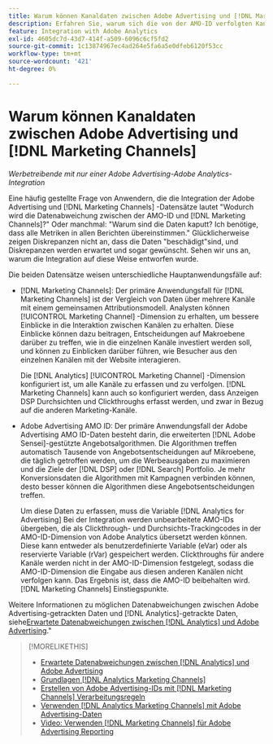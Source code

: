 ```yaml
---
title: Warum können Kanaldaten zwischen Adobe Advertising und [!DNL Marketing Channels]
description: Erfahren Sie, warum sich die von der AMO-ID verfolgten Kanaldaten von den von [!DNL Analytics Marketing Channels].
feature: Integration with Adobe Analytics
exl-id: 4605dc7d-43d7-414f-a509-6096c6cf5fd2
source-git-commit: 1c13874967ec4ad264e5fa6a5e0dfeb6120f53cc
workflow-type: tm+mt
source-wordcount: '421'
ht-degree: 0%

---
```


# Warum können Kanaldaten zwischen Adobe Advertising und [!DNL Marketing Channels]

*Werbetreibende mit nur einer Adobe Advertising-Adobe Analytics-Integration*

Eine häufig gestellte Frage von Anwendern, die die Integration der Adobe Advertising und [!DNL Marketing Channels] -Datensätze lautet &quot;Wodurch wird die Datenabweichung zwischen der AMO-ID und [!DNL Marketing Channels]?&quot; Oder manchmal: &quot;Warum sind die Daten kaputt? Ich benötige, dass alle Metriken in allen Berichten übereinstimmen.&quot; Glücklicherweise zeigen Diskrepanzen nicht an, dass die Daten &quot;beschädigt&quot;sind, und Diskrepanzen werden erwartet und sogar gewünscht. Sehen wir uns an, warum die Integration auf diese Weise entworfen wurde.

Die beiden Datensätze weisen unterschiedliche Hauptanwendungsfälle auf:

* [!DNL Marketing Channels]: Der primäre Anwendungsfall für [!DNL Marketing Channels] ist der Vergleich von Daten über mehrere Kanäle mit einem gemeinsamen Attributionsmodell. Analysten können [!UICONTROL Marketing Channel] -Dimension zu erhalten, um bessere Einblicke in die Interaktion zwischen Kanälen zu erhalten. Diese Einblicke können dazu beitragen, Entscheidungen auf Makroebene darüber zu treffen, wie in die einzelnen Kanäle investiert werden soll, und können zu Einblicken darüber führen, wie Besucher aus den einzelnen Kanälen mit der Website interagieren.

   Die [!DNL Analytics] [!UICONTROL Marketing Channel] -Dimension konfiguriert ist, um alle Kanäle zu erfassen und zu verfolgen. [!DNL Marketing Channels] kann auch so konfiguriert werden, dass Anzeigen DSP Durchsichten und Clickthroughs erfasst werden, und zwar in Bezug auf die anderen Marketing-Kanäle.

* Adobe Advertising AMO ID: Der primäre Anwendungsfall der Adobe Advertising AMO ID-Daten besteht darin, die erweiterten [!DNL Adobe Sensei]-gestützte Angebotsalgorithmen. Die Algorithmen treffen automatisch Tausende von Angebotsentscheidungen auf Mikroebene, die täglich getroffen werden, um die Werbeausgaben zu maximieren und die Ziele der [!DNL DSP] oder [!DNL Search] Portfolio. Je mehr Konversionsdaten die Algorithmen mit Kampagnen verbinden können, desto besser können die Algorithmen diese Angebotsentscheidungen treffen.

   Um diese Daten zu erfassen, muss die Variable [!DNL Analytics for Advertising] Bei der Integration werden unbearbeitete AMO-IDs übergeben, die als Clickthrough- und Durchsichts-Trackingcodes in der AMO-ID-Dimension von Adobe Analytics übersetzt werden können. Diese kann entweder als benutzerdefinierte Variable (eVar) oder als reservierte Variable (rVar) gespeichert werden. Clickthroughs für andere Kanäle werden nicht in der AMO-ID-Dimension festgelegt, sodass die AMO-ID-Dimension die Eingabe aus diesen anderen Kanälen nicht verfolgen kann. Das Ergebnis ist, dass die AMO-ID beibehalten wird. [!DNL Marketing Channels] Einstiegspunkte.

Weitere Informationen zu möglichen Datenabweichungen zwischen Adobe Advertising-getrackten Daten und [!DNL Analytics]-getrackte Daten, siehe[Erwartete Datenabweichungen zwischen [!DNL Analytics] und Adobe Advertising](../data-variances.md).&quot;

>[!MORELIKETHIS]
>
>* [Erwartete Datenabweichungen zwischen [!DNL Analytics] und Adobe Advertising](/help/integrations/analytics/data-variances.md)
>* [Grundlagen [!DNL Analytics Marketing Channels]](mc-overview.md)
>* [Erstellen von Adobe Advertising-IDs mit [!DNL Marketing Channels] Verarbeitungsregeln](mc-ids.md)
>* [Verwenden [!DNL Analytics Marketing Channels] mit Adobe Advertising-Daten](mc-ac-data.md)
>* [Video: Verwenden [!DNL Marketing Channels] für Adobe Advertising Reporting](https://experienceleague.adobe.com/docs/advertising-cloud-learn/tutorials/analytics/analytics-reporting-a4adc.html)

